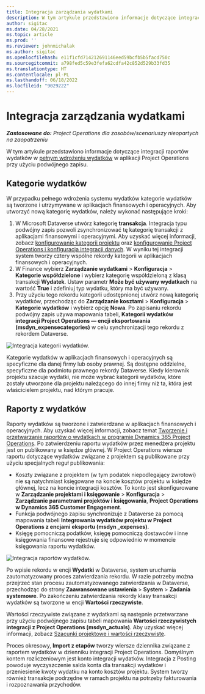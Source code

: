 ```yaml
---
title: Integracja zarządzania wydatkami
description: W tym artykule przedstawiono informacje dotyczące integracji raportów wydatków w aplikacji Project Operations przy użyciu podwójnego zapisu.
author: sigitac
ms.date: 04/28/2021
ms.topic: article
ms.prod: ''
ms.reviewer: johnmichalak
ms.author: sigitac
ms.openlocfilehash: e11f1cfd714212691146eed59bcfb5b5facd750c
ms.sourcegitcommit: a798fed5c59e3fefa62cdfa42c852d529b33fd35
ms.translationtype: HT
ms.contentlocale: pl-PL
ms.lasthandoff: 06/18/2022
ms.locfileid: "9029222"
---
```

# <a name="expense-management-integration"></a>Integracja zarządzania wydatkami

_**Zastosowane do:** Project Operations dla zasobów/scenariuszy nieopartych na zaopatrzeniu_

W tym artykule przedstawiono informacje dotyczące integracji raportów wydatków w [pełnym wdrożeniu wydatków](../expense/expense-overview.md) w aplikacji Project Operations przy użyciu podwójnego zapisu.

## <a name="expense-categories"></a>Kategorie wydatków

W przypadku pełnego wdrożenia systemu wydatków kategorie wydatków są tworzone i utrzymywane w aplikacjach finansowych i operacyjnych. Aby utworzyć nową kategorię wydatków, należy wykonać następujące kroki:

1. W Microsoft Dataverse utwórz kategorię **transakcja**. Integracja typu podwójny zapis pozwoli zsynchronizować tę kategorię transakcji z aplikacjami finansowymi i operacyjnymi. Aby uzyskać więcej informacji, zobacz [konfigurowanie kategorii projektu](/dynamics365/project-operations/project-accounting/configure-project-categories) oraz [konfigurowanie Project Operations i konfiguracja integracji danych](resource-dual-write-setup-integration.md). W wyniku tej integracji system tworzy cztery wspólne rekordy kategorii w aplikacjach finansowych i operacyjnych.
2. W Finance wybierz **Zarządzanie wydatkami** > **Konfiguracja** > **Kategorie współdzielone** i wybierz kategorię współdzieloną z klasą transakcji **Wydatek**. Ustaw parametr **Może być używany wydatkach** na wartość **True** i zdefiniuj typ wydatku, który ma być używany.
3. Przy użyciu tego rekordu kategorii udostępnionej utwórz nową kategorię wydatków, przechodząc do **Zarządzanie kosztami** > **Konfiguracja** > **Kategorie wydatków** i wybierz opcję **Nowa**. Po zapisaniu rekordu podwójny zapis używa mapowania tabeli, **Kategorii wydatków integracji Project Operations — encji eksportowania (msdyn\_expensecategories)** w celu synchronizacji tego rekordu z rekordem Dataverse.

  ![Integracja kategorii wydatków.](./media/DW6ExpenseCategories.png)

Kategorie wydatków w aplikacjach finansowych i operacyjnych są specyficzne dla danej firmy lub osoby prawnej. Są dostępne oddzielne, specyficzne dla podmiotu prawnego rekordy Dataverse. Kiedy kierownik projektu szacuje wydatki, nie może wybrać kategorii wydatków, które zostały utworzone dla projektu należącego do innej firmy niż ta, która jest właścicielem projektu, nad którym pracuje. 

## <a name="expense-reports"></a>Raporty z wydatków

Raporty wydatków są tworzone i zatwierdzane w aplikacjach finansowych i operacyjnych. Aby uzyskać więcej informacji, zobacz temat [Tworzenie i przetwarzanie raportów o wydatkach w programie Dynamics 365 Project Operations](/learn/modules/create-process-expense-reports/). Po zatwierdzeniu raportu wydatków przez menedżera projektu jest on publikowany w księdze głównej. W Project Operations wiersze raportu dotyczące wydatków związane z projektem są publikowane przy użyciu specjalnych reguł publikowania:

  - Koszty związane z projektem (w tym podatek niepodlegający zwrotowi) nie są natychmiast księgowane na koncie kosztów projektu w księdze głównej, lecz na koncie integracji kosztów. To konto jest skonfigurowane w **Zarządzanie projektami i księgowanie** > **Konfiguracja** > **Zarządzanie parametrami projektów i księgowania**, **Project Operations w Dynamics 365 Customer Engagement**.
  - Funkcja podwójnego zapisu synchronizuje z Dataverse za pomocą mapowania tabeli **Integrowania wydatków projektu w Project Operations z encjami eksportu (msdyn \_expenses)**.
  - Księgę pomocniczą podatków, księgę pomocniczą dostawców i inne księgowania finansowe rejestruje się odpowiednio w momencie księgowania raportu wydatków.

  ![Integracja raportów wydatków.](./media/DW6ExpenseReports.png)

Po wpisie rekordu w encji **Wydatki** w Dataverse, system uruchamia zautomatyzowany proces zatwierdzania rekordu. W razie potrzeby można przejrzeć stan procesu zautomatyzowanego zatwierdzania w Dataverse, przechodząc do strony **Zaawansowane ustawienia** > **System** > **Zadania systemowe**. Po zakończeniu zatwierdzania rekordy klasy transakcji wydatków są tworzone w encji **Wartości rzeczywiste**.

Wartości rzeczywiste związane z wydatkami są następnie przetwarzane przy użyciu podwójnego zapisu tabeli mapowania **Wartości rzeczywistych integracji z Project Operations (msdyn\_actuals)**. Aby uzyskać więcej informacji, zobacz [Szacunki projektowe i wartości rzeczywiste](resource-dual-write-estimates-actuals.md).

Proces okresowy, **Import z etapów** tworzy wiersze dziennika związane z raportem wydatków w dzienniku integracji Project Operations. Domyślnym kontem rozliczeniowym jest konto integracji wydatków. Integracja z Posting powoduje wyczyszczenie salda konta dla transakcji wydatków i przeniesienie kwoty wydatku na konto kosztów projektu. System tworzy również transakcje podrzędne w ramach projektu na potrzeby fakturowania i rozpoznawania przychodów.
